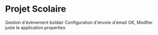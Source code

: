 # Projet Scolaire 

Gestion d'évènement boldair
Configuration d'envoie d'email OK, Modfier juste le application.properties
